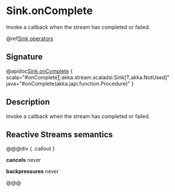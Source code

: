 # Sink.onComplete

Invoke a callback when the stream has completed or failed.

@ref[Sink operators](../index.md#sink-operators)

## Signature

@apidoc[Sink.onComplete](Sink$) { scala="#onComplete[T](callback:scala.util.Try[akka.Done]=&gt;Unit):akka.stream.scaladsl.Sink[T,akka.NotUsed]" java="#onComplete(akka.japi.function.Procedure)" }


## Description

Invoke a callback when the stream has completed or failed.

## Reactive Streams semantics

@@@div { .callout }

**cancels** never

**backpressures** never

@@@


